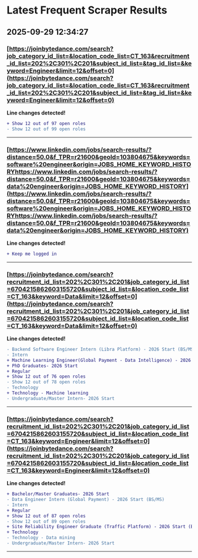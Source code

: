 # Latest Frequent Scraper Results

## 2025-09-29 12:34:27

### [https://joinbytedance.com/search?job_category_id_list=&location_code_list=CT_163&recruitment_id_list=202%2C301%2C201&subject_id_list=&tag_id_list=&keyword=Engineer&limit=12&offset=0](https://joinbytedance.com/search?job_category_id_list=&location_code_list=CT_163&recruitment_id_list=202%2C301%2C201&subject_id_list=&tag_id_list=&keyword=Engineer&limit=12&offset=0)

**Line changes detected!**

```diff
+ Show 12 out of 97 open roles
- Show 12 out of 99 open roles
```

---
### [https://www.linkedin.com/jobs/search-results/?distance=50.0&f_TPR=r21600&geoId=103804675&keywords=software%20engineer&origin=JOBS_HOME_KEYWORD_HISTORYhttps://www.linkedin.com/jobs/search-results/?distance=50.0&f_TPR=r21600&geoId=103804675&keywords=data%20engineer&origin=JOBS_HOME_KEYWORD_HISTORY](https://www.linkedin.com/jobs/search-results/?distance=50.0&f_TPR=r21600&geoId=103804675&keywords=software%20engineer&origin=JOBS_HOME_KEYWORD_HISTORYhttps://www.linkedin.com/jobs/search-results/?distance=50.0&f_TPR=r21600&geoId=103804675&keywords=data%20engineer&origin=JOBS_HOME_KEYWORD_HISTORY)

**Line changes detected!**

```diff
+ Keep me logged in
```

---
### [https://joinbytedance.com/search?recruitment_id_list=202%2C301%2C201&job_category_id_list=6704215862603155720&subject_id_list=&location_code_list=CT_163&keyword=Data&limit=12&offset=0](https://joinbytedance.com/search?recruitment_id_list=202%2C301%2C201&job_category_id_list=6704215862603155720&subject_id_list=&location_code_list=CT_163&keyword=Data&limit=12&offset=0)

**Line changes detected!**

```diff
- Backend Software Engineer Intern (Libra Platform) - 2026 Start (BS/MS)
- Intern
+ Machine Learning Engineer(Global Payment - Data Intelligence) - 2026 Start (PhD)
+ PhD Graduates- 2026 Start
+ Regular
+ Show 12 out of 76 open roles
- Show 12 out of 78 open roles
- Technology
+ Technology - Machine learning
- Undergraduate/Master Intern- 2026 Start
```

---
### [https://joinbytedance.com/search?recruitment_id_list=202%2C301%2C201&job_category_id_list=6704215862603155720&subject_id_list=&location_code_list=CT_163&keyword=Engineer&limit=12&offset=0](https://joinbytedance.com/search?recruitment_id_list=202%2C301%2C201&job_category_id_list=6704215862603155720&subject_id_list=&location_code_list=CT_163&keyword=Engineer&limit=12&offset=0)

**Line changes detected!**

```diff
+ Bachelor/Master Graduates- 2026 Start
- Data Engineer Intern (Global Payment) - 2026 Start (BS/MS)
- Intern
+ Regular
+ Show 12 out of 87 open roles
- Show 12 out of 89 open roles
+ Site Reliability Engineer Graduate (Traffic Platform) - 2026 Start (BS/MS)
+ Technology
- Technology - Data mining
- Undergraduate/Master Intern- 2026 Start
```

---
